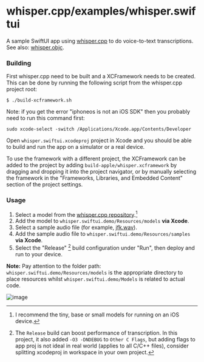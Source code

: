 # whisper.cpp/examples/whisper.swiftui

A sample SwiftUI app using [whisper.cpp](https://github.com/ggerganov/whisper.cpp/) to do voice-to-text transcriptions.
See also: [whisper.objc](https://github.com/ggerganov/whisper.cpp/tree/master/examples/whisper.objc).

### Building
 First whisper.cpp need to be built and a XCFramework needs to be created. This can be done by running
 the following script from the whisper.cpp project root:
 ```console
 $ ./build-xcframework.sh
 ```

Note: if you get the error "iphoneos is not an iOS SDK" then you probably need to run this command first:
```console
sudo xcode-select -switch /Applications/Xcode.app/Contents/Developer
```

 Open `whisper.swiftui.xcodeproj` project in Xcode and you should be able to build and run the app on
 a simulator or a real device.

 To use the framework with a different project, the XCFramework can be added to the project by
 adding `build-apple/whisper.xcframework` by dragging and dropping it into the project navigator, or
 by manually selecting the framework in the "Frameworks, Libraries, and Embedded Content" section
 of the project settings.

### Usage

1. Select a model from the [whisper.cpp repository](https://github.com/ggerganov/whisper.cpp/tree/master/models).[^1]
2. Add the model to `whisper.swiftui.demo/Resources/models` **via Xcode**.
3. Select a sample audio file (for example, [jfk.wav](https://github.com/ggerganov/whisper.cpp/raw/master/samples/jfk.wav)).
4. Add the sample audio file to `whisper.swiftui.demo/Resources/samples` **via Xcode**.
5. Select the "Release" [^2] build configuration under "Run", then deploy and run to your device.

**Note:** Pay attention to the folder path: `whisper.swiftui.demo/Resources/models` is the appropriate directory to place resources whilst `whisper.swiftui.demo/Models` is related to actual code.

[^1]: I recommend the tiny, base or small models for running on an iOS device.

[^2]: The `Release` build can boost performance of transcription. In this project, it also added `-O3 -DNDEBUG` to `Other C Flags`, but adding flags to app proj is not ideal in real world (applies to all C/C++ files), consider splitting xcodeproj in workspace in your own project.

![image](https://user-images.githubusercontent.com/1991296/212539216-0aef65e4-f882-480a-8358-0f816838fd52.png)

